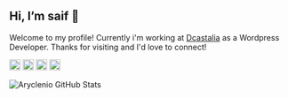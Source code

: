 ## Hi, I’m saif 👋
Welcome to my profile! Currently i'm working at [Dcastalia](https://dcastalia.com/) as a Wordpress Developer. Thanks for visiting and I'd love to connect!


<a href="http://facebook.com/saif2456" target=_blank><img height="20" src="https://img.shields.io/badge/Facebook-1877F2?style=for-the-badge&logo=facebook&logoColor=white"></a>
<a href="https://www.instagram.com/s_o_p_u/" target=_blank><img height="20" src="https://img.shields.io/badge/Instagram-E4405F?style=for-the-badge&logo=instagram&logoColor=white"></a>
<a href="https://www.linkedin.com/in/saif2456/" target=_blank><img height="20" src="https://img.shields.io/badge/LinkedIn-0077B5?style=for-the-badge&logo=linkedin&logoColor=white"></a>
<a href="https://codepen.io/saif175" target=_blank><img height="20" src="https://img.shields.io/badge/Codepen-000000?style=for-the-badge&logo=codepen&logoColor=white"></a>



![Aryclenio GitHub Stats](https://github-readme-stats.vercel.app/api?username=sopu175&show_icons=true)
